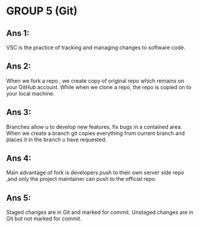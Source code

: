<!-- Write your notes here -->
 # GROUP 5 (Git)



## Ans 1:
VSC is the practice of tracking and managing changes to software code.

## Ans 2:
When we fork a repo , we create copy of original repo which remains on your GitHub account.
While when we clone a repo, the repo is copied on to your local machine.

## Ans 3:
Branches allow u to develop new features, fix bugs in a contained area. When we create a branch git copies everything from current branch and places it in the branch u have requested.

## Ans 4:
Main advantage of fork is developers push to their own server side repo ,and only the project maintainer can push to the official repo.

## Ans 5:
Staged changes are in Git and marked for commit.
Unstaged changes are in Git but not marked for commit.
